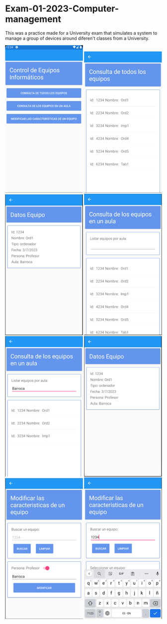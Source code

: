 # Exam-01-2023-Computer-management
This was a practice made for a University exam that simulates a system to manage a group of devices around diferen't classes from a University.

<img src=/screenshots/scr1.png width="250"/> <img src=/screenshots/scr3.png width="250"/> <img src=/screenshots/scr2.png width="250"/>
<img src=/screenshots/scr4.png width="250"/> <img src=/screenshots/scr5.png width="250"/> <img src=/screenshots/scr2.png width="250"/>
<img src=/screenshots/scr7.png width="250"/> <img src=/screenshots/scr8.png width="250"/>
